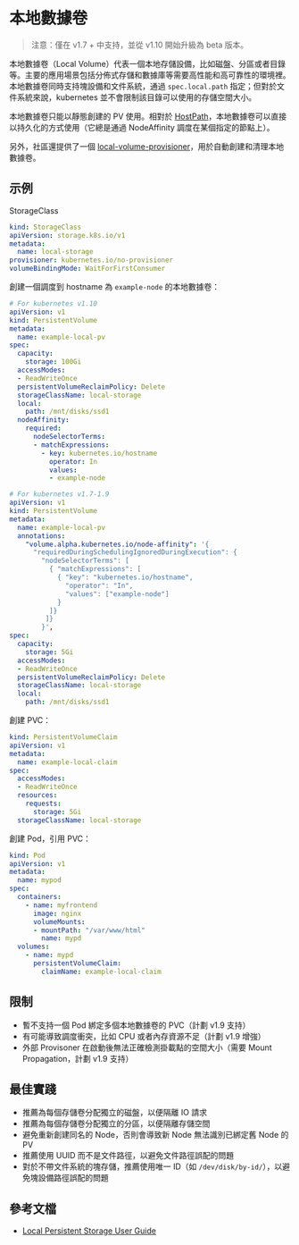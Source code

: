 # 本地數據卷

> 注意：僅在 v1.7 + 中支持，並從 v1.10 開始升級為 beta 版本。

本地數據卷（Local Volume）代表一個本地存儲設備，比如磁盤、分區或者目錄等。主要的應用場景包括分佈式存儲和數據庫等需要高性能和高可靠性的環境裡。本地數據卷同時支持塊設備和文件系統，通過 `spec.local.path` 指定；但對於文件系統來說，kubernetes 並不會限制該目錄可以使用的存儲空間大小。

本地數據卷只能以靜態創建的 PV 使用。相對於 [HostPath](volume.md#hostPath)，本地數據卷可以直接以持久化的方式使用（它總是通過 NodeAffinity 調度在某個指定的節點上）。

另外，社區還提供了一個 [local-volume-provisioner](https://github.com/kubernetes-incubator/external-storage/tree/master/local-volume/provisioner)，用於自動創建和清理本地數據卷。

## 示例

StorageClass

```yaml
kind: StorageClass
apiVersion: storage.k8s.io/v1
metadata:
  name: local-storage
provisioner: kubernetes.io/no-provisioner
volumeBindingMode: WaitForFirstConsumer
```

創建一個調度到 hostname 為 `example-node` 的本地數據卷：

```yaml
# For kubernetes v1.10
apiVersion: v1
kind: PersistentVolume
metadata:
  name: example-local-pv
spec:
  capacity:
    storage: 100Gi
  accessModes:
  - ReadWriteOnce
  persistentVolumeReclaimPolicy: Delete
  storageClassName: local-storage
  local:
    path: /mnt/disks/ssd1
  nodeAffinity:
    required:
      nodeSelectorTerms:
      - matchExpressions:
        - key: kubernetes.io/hostname
          operator: In
          values:
          - example-node
```

```yaml
# For kubernetes v1.7-1.9
apiVersion: v1
kind: PersistentVolume
metadata:
  name: example-local-pv
  annotations:
    "volume.alpha.kubernetes.io/node-affinity": '{
      "requiredDuringSchedulingIgnoredDuringExecution": {
        "nodeSelectorTerms": [
          { "matchExpressions": [
            { "key": "kubernetes.io/hostname",
              "operator": "In",
              "values": ["example-node"]
            }
          ]}
         ]}
        }',
spec:
  capacity:
    storage: 5Gi
  accessModes:
  - ReadWriteOnce
  persistentVolumeReclaimPolicy: Delete
  storageClassName: local-storage
  local:
    path: /mnt/disks/ssd1
```

創建 PVC：

```yaml
kind: PersistentVolumeClaim
apiVersion: v1
metadata:
  name: example-local-claim
spec:
  accessModes:
  - ReadWriteOnce
  resources:
    requests:
      storage: 5Gi
  storageClassName: local-storage
```

創建 Pod，引用 PVC：

```yaml
kind: Pod
apiVersion: v1
metadata:
  name: mypod
spec:
  containers:
    - name: myfrontend
      image: nginx
      volumeMounts:
      - mountPath: "/var/www/html"
        name: mypd
  volumes:
    - name: mypd
      persistentVolumeClaim:
        claimName: example-local-claim
```

## 限制

- 暫不支持一個 Pod 綁定多個本地數據卷的 PVC（計劃 v1.9 支持）
- 有可能導致調度衝突，比如 CPU 或者內存資源不足（計劃 v1.9 增強）
- 外部 Provisoner 在啟動後無法正確檢測掛載點的空間大小（需要 Mount Propagation，計劃 v1.9 支持）

## 最佳實踐

- 推薦為每個存儲卷分配獨立的磁盤，以便隔離 IO 請求
- 推薦為每個存儲卷分配獨立的分區，以便隔離存儲空間
- 避免重新創建同名的 Node，否則會導致新 Node 無法識別已綁定舊 Node 的 PV
- 推薦使用 UUID 而不是文件路徑，以避免文件路徑誤配的問題
- 對於不帶文件系統的塊存儲，推薦使用唯一 ID（如 `/dev/disk/by-id/`），以避免塊設備路徑誤配的問題

## 參考文檔

- [Local Persistent Storage User Guide](https://github.com/kubernetes-incubator/external-storage/tree/master/local-volume)
